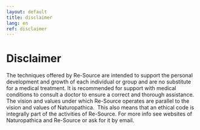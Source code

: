 ```yaml
---
layout: default
title: disclaimer
lang: en
ref: disclaimer
---
```


# Disclaimer 

The techniques offered by Re-Source are intended to support the personal development and growth of each individual or group and are no substitute for a medical treatment. It is recommended for support with medical conditions to consult a doctor to ensure a correct and thorough assistance. The vision and values under which Re-Source operates are parallel to the vision and values of Naturopathica.  This also means that an ethical code is integrally part of the activities of Re-Source. For more info see websites of Naturopathica and Re-Source or ask for it by email.